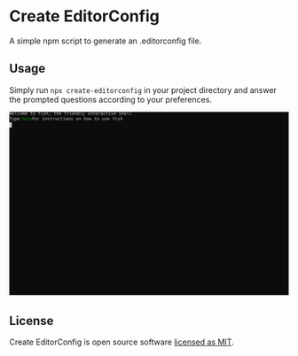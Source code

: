 # Create EditorConfig

A simple npm script to generate an .editorconfig file.

## Usage

Simply run `npx create-editorconfig` in your project directory and answer
the prompted questions according to your preferences.

![Create EditorConfig usage](usage.svg)

## License

Create EditorConfig is open source software [licensed as MIT](https://github.com/facebook/create-react-app/blob/main/LICENSE).
